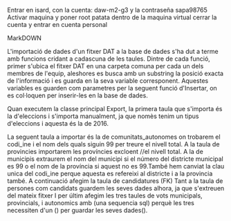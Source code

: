 Entrar en isard, con la cuenta: daw-m2-g3 y la contraseña sapa98765
Activar maquina y poner root patata dentro de la maquina virtual
cerrar la cuenta y entrar en cuenta personal


MarkDOWN

L'importació de dades d'un fitxer DAT a la base de dades s'ha dut a terme amb funcions cridant a cadascuna de les taules.
Dintre de cada funció, primer s'ubica el fitxer DAT en una carpeta comuna per cada un dels membres de l'equip, aleshores es busca amb un substring la posició exacta de l'informació i es guarda en la seva variable corresponent.
Aquestes variables es guarden com parametres per la seguent funció d'Insertar, on es col·loquen per inserir-les en la base de dades.

Quan executem la classe principal Export, 
la primera taula que s'importa és la d'eleccions i 
s'importa manualment, ja que nomès tenim un tipus d'eleccions i 
aquesta és la de 2016.

La seguent taula a importar és la de comunitats_autonomes on trobarem el codi_ine i el nom dels quals siguin 99 per treure el nivell total.
A la taula de provincies importarem les províncies excloent //el nivell total.
A la de municipis extraurem el nom del municipi si el número del districte municipal es 99 o el nom de la província si aquest no es 99.També hem canviat la clau unica del codi_ine perque aquesta es refereixi al districte i a la provincia també.
A continuació afegim la taula de candidatures (FK)
Tant a la taula de persones com candidats guardem les seves dades alhora, ja que s'extreuen del mateix fitxer
I per últim afegim les tres taules de vots municipals, provincials, i autonomics amb (una sequencia sql) perquè les tres necessiten d'un () per guardar les seves dades().


